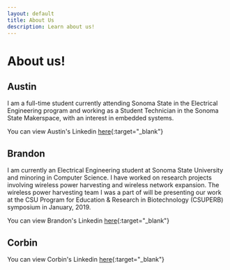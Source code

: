 ```yaml
---
layout: default
title: About Us
description: Learn about us!
---
```


# About us!

## Austin
I am a full-time student currently attending Sonoma State in the Electrical Engineering program and working as a Student Technician in the Sonoma State Makerspace, with an interest in embedded systems.

You can view Austin's Linkedin [here](https://www.linkedin.com/in/austin-salois/){:target="_blank"}


## Brandon
I am currently an Electrical Engineering student at Sonoma State University and minoring in Computer Science. I have worked on research projects involving wireless power harvesting and wireless network expansion. The wireless power harvesting team I was a part of will be presenting our work at the CSU Program for Education & Research in Biotechnology (CSUPERB) symposium in January, 2019.

You can view Brandon's Linkedin [here](https://www.linkedin.com/in/brandon-russell/){:target="_blank"}

## Corbin

You can view Corbin's Linkedin [here](https://www.linkedin.com/in/corbin-shatto/){:target="_blank"}
